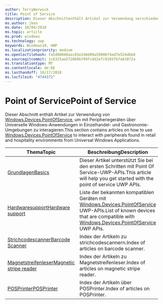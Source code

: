 ```yaml
---
author: TerryWarwick
title: Point of Service
description: Dieser Abschnittenthält Artikel zur Verwendung verschiedener Features des Point-of-Service-Namespace.
ms.author: jken
ms.date: 10/04/2018
ms.topic: article
ms.prod: windows
ms.technology: uwp
keywords: Windows10, UWP
ms.localizationpriority: medium
ms.openlocfilehash: fa5d80040aac83e246d89a59086f4ad7e524dbb8
ms.sourcegitcommit: 1c6325aa572868b789fcdd2efc9203f67a83872a
ms.translationtype: MT
ms.contentlocale: de-DE
ms.lasthandoff: 10/17/2018
ms.locfileid: "4744372"
---
```

# <a name="point-of-service"></a><span data-ttu-id="636ac-104">Point of Service</span><span class="sxs-lookup"><span data-stu-id="636ac-104">Point of Service</span></span>
<span data-ttu-id="636ac-105">Dieser Abschnitt enthält Artikel zur Verwendung von [Windows.Devices.PointOfService](https://docs.microsoft.com/uwp/api/windows.devices.pointofservice), um mit Peripheriegeräten über Universelle Windows-Anwendungen in Einzelhandel- und Gastronomie-Umgebungen zu interagieren.</span><span class="sxs-lookup"><span data-stu-id="636ac-105">This section contains articles on how to use [Windows.Devices.PointOfService](https://docs.microsoft.com/uwp/api/windows.devices.pointofservice) to interact with peripherals found in retail and hospitality environments from Universal Windows Applications.</span></span>

| <span data-ttu-id="636ac-106">Thema</span><span class="sxs-lookup"><span data-stu-id="636ac-106">Topic</span></span> | <span data-ttu-id="636ac-107">Beschreibung</span><span class="sxs-lookup"><span data-stu-id="636ac-107">Description</span></span> |
|------|------------|
| [<span data-ttu-id="636ac-108">Grundlagen</span><span class="sxs-lookup"><span data-stu-id="636ac-108">Basics</span></span>](pos-basics.md) | <span data-ttu-id="636ac-109">Dieser Artikel unterstützt Sie bei den ersten Schritten mit Point Of Service-UWP-APIs.</span><span class="sxs-lookup"><span data-stu-id="636ac-109">This article will help you get started with the point of service UWP APIs.</span></span> |
| [<span data-ttu-id="636ac-110">Hardwaresupport</span><span class="sxs-lookup"><span data-stu-id="636ac-110">Hardware support</span></span>](pos-device-support.md) | <span data-ttu-id="636ac-111">Liste der bekannten kompatiblen Geräten mit [Windows.Devices.PointOfService](https://aka.ms/pointofservice-api) UWP-APIs.</span><span class="sxs-lookup"><span data-stu-id="636ac-111">List of known devices that are compatible with [Windows.Devices.PointOfService](https://aka.ms/pointofservice-api) UWP APIs.</span></span> |
| [<span data-ttu-id="636ac-112">Strichcodescanner</span><span class="sxs-lookup"><span data-stu-id="636ac-112">Barcode Scanner</span></span>](pos-barcodescanner.md) | <span data-ttu-id="636ac-113">Index der Artikeln zu strichcodescannern.</span><span class="sxs-lookup"><span data-stu-id="636ac-113">Index of articles on barcode scanner.</span></span> |
| [<span data-ttu-id="636ac-114">Magnetstreifenleser</span><span class="sxs-lookup"><span data-stu-id="636ac-114">Magnetic stripe reader</span></span>](pos-magnetic-stripe-reader.md) | <span data-ttu-id="636ac-115">Index der Artikeln zu Magnetstreifenleser.</span><span class="sxs-lookup"><span data-stu-id="636ac-115">Index of articles on magnetic stripe reader.</span></span>
| [<span data-ttu-id="636ac-116">POSPrinter</span><span class="sxs-lookup"><span data-stu-id="636ac-116">POSPrinter</span></span>](pos-printer.md) | <span data-ttu-id="636ac-117">Index der Artikeln über POSPrinter.</span><span class="sxs-lookup"><span data-stu-id="636ac-117">Index of articles on POSPrinter.</span></span> |